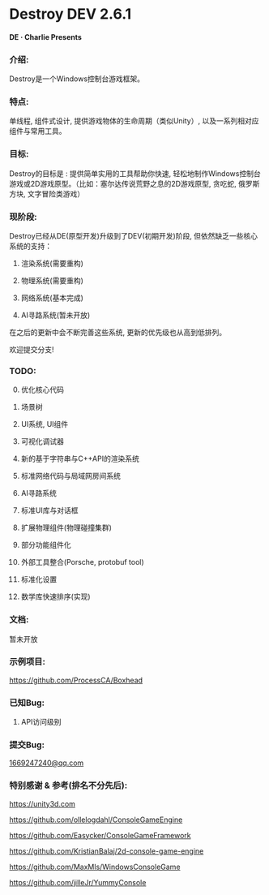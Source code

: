 # Destroy DEV 2.6.1

#### DE · Charlie Presents

### 介绍:
Destroy是一个Windows控制台游戏框架。

### 特点:
单线程, 组件式设计, 提供游戏物体的生命周期（类似Unity）, 以及一系列相对应组件与常用工具。

### 目标:
Destroy的目标是 : 提供简单实用的工具帮助你快速, 轻松地制作Windows控制台游戏或2D游戏原型。（比如：塞尔达传说荒野之息的2D游戏原型, 贪吃蛇, 俄罗斯方块, 文字冒险类游戏）

### 现阶段:

Destroy已经从DE(原型开发)升级到了DEV(初期开发)阶段, 但依然缺乏一些核心系统的支持：

1. 渲染系统(需要重构)

2. 物理系统(需要重构)

3. 网络系统(基本完成)

4. AI寻路系统(暂未开放)

在之后的更新中会不断完善这些系统, 更新的优先级也从高到低排列。

欢迎提交分支!

### TODO:

0. 优化核心代码

1. 场景树

2. UI系统, UI组件

3. 可视化调试器

4. 新的基于字符串与C++API的渲染系统

5. 标准网络代码与局域网房间系统

6. AI寻路系统

7. 标准UI库与对话框

8. 扩展物理组件(物理碰撞集群)

9. 部分功能组件化

10. 外部工具整合(Porsche, protobuf tool)

11. 标准化设置

12. 数学库快速排序(实现)

### 文档:

暂未开放

### 示例项目:

https://github.com/ProcessCA/Boxhead

### 已知Bug:

1. API访问级别

### 提交Bug:

1669247240@qq.com

### 特别感谢 & 参考(排名不分先后):

https://unity3d.com

https://github.com/ollelogdahl/ConsoleGameEngine

https://github.com/Easycker/ConsoleGameFramework

https://github.com/KristianBalaj/2d-console-game-engine

https://github.com/MaxMls/WindowsConsoleGame

https://github.com/jilleJr/YummyConsole